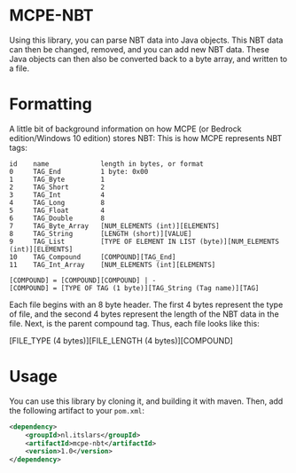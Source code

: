 # MCPE-NBT
Using this library, you can parse NBT data into Java objects.
This NBT data can then be changed, removed, and you can add new NBT data.
These Java objects can then also be converted back to a byte array, and written to a file.

# Formatting
A little bit of background information on how MCPE (or Bedrock edition/Windows 10 edition) stores NBT:
This is how MCPE represents NBT tags:
```
id    name             length in bytes, or format
0     TAG_End          1 byte: 0x00
1     TAG_Byte         1
2     TAG_Short        2
3     TAG_Int          4
4     TAG_Long         8
5     TAG_Float        4
6     TAG_Double       8
7     TAG_Byte_Array   [NUM_ELEMENTS (int)][ELEMENTS]
8     TAG_String       [LENGTH (short)][VALUE]
9     TAG_List         [TYPE OF ELEMENT IN LIST (byte)][NUM_ELEMENTS (int)][ELEMENTS]
10    TAG_Compound     [COMPOUND][TAG_End]
11    TAG_Int_Array    [NUM_ELEMENTS (int][ELEMENTS]

[COMPOUND] = [COMPOUND][COMPOUND] | -
[COMPOUND] = [TYPE OF TAG (1 byte)][TAG_String (Tag name)][TAG]
```

Each file begins with an 8 byte header. The first 4 bytes represent the type of file, and the second 4 bytes represent the length of the NBT data in the file.
Next, is the parent compound tag. Thus, each file looks like this:

[FILE_TYPE (4 bytes)][FILE_LENGTH (4 bytes)][COMPOUND]

# Usage
You can use this library by cloning it, and building it with maven.
Then, add the following artifact to your ``pom.xml``:
```xml
<dependency>
    <groupId>nl.itslars</groupId>
    <artifactId>mcpe-nbt</artifactId>
    <version>1.0</version>
</dependency>
```
